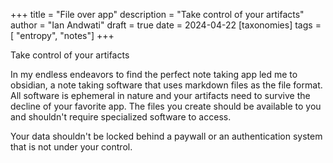 +++
title = "File over app"
description = "Take control of your artifacts"
author = "Ian Andwati"
draft = true
date = 2024-04-22
[taxonomies]
tags = [ "entropy", "notes"]
+++

Take control of your artifacts

<!-- more -->

In my endless endeavors to find the perfect note taking app led me to obsidian,  a note taking software that uses markdown files as the file format. All software is ephemeral in nature and your artifacts need to survive the decline of your favorite app. The files you create should be available to you and shouldn't require specialized software to access.

Your data shouldn't be locked behind a paywall or an authentication system that is not under your control.
